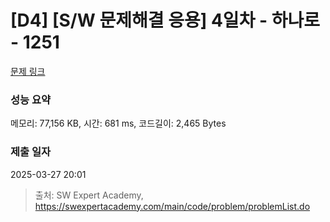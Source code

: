 # [D4] [S/W 문제해결 응용] 4일차 - 하나로 - 1251 

[문제 링크](https://swexpertacademy.com/main/code/problem/problemDetail.do?contestProbId=AV15StKqAQkCFAYD) 

### 성능 요약

메모리: 77,156 KB, 시간: 681 ms, 코드길이: 2,465 Bytes

### 제출 일자

2025-03-27 20:01



> 출처: SW Expert Academy, https://swexpertacademy.com/main/code/problem/problemList.do